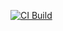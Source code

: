 [![CI Build](https://github.com/elnama17/mlops-intro-elnama/actions/workflows/ci.yml/badge.svg)](https://github.com/elnama17/mlops-intro-elnama/actions/workflows/ci.yml)
